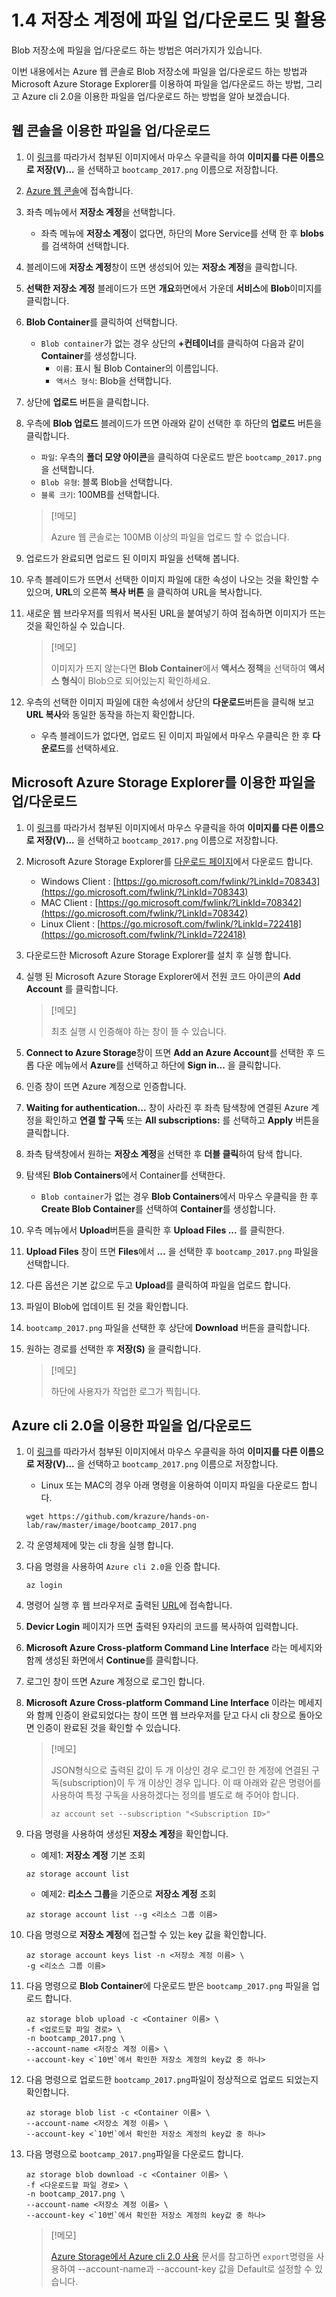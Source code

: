 # 1.4 저장소 계정에 파일 업/다운로드 및 활용
Blob 저장소에 파일을 업/다운로드 하는 방법은 여러가지가 있습니다.

이번 내용에서는 Azure 웹 콘솔로 Blob 저장소에 파일을 업/다운로드 하는 방법과 Microsoft Azure Storage Explorer를 이용하여 파일을 업/다운로드 하는 방법, 그리고 Azure cli 2.0을 이용한 파일을 업/다운로드 하는 방법을 알아 보겠습니다.

## 웹 콘솔을 이용한 파일을 업/다운로드
1. 이 [링크](https://github.com/krazure/hands-on-lab/blob/master/image/bootcamp_2017.png)를 따라가서 첨부된 이미지에서 마우스 우클릭을 하여 **이미지를 다른 이름으로 저장(V)...** 을 선택하고 `bootcamp_2017.png` 이름으로 저장합니다.

2. [Azure 웹 콘솔](https://portal.azure.com)에 접속합니다.

3. 좌측 메뉴에서 **저장소 계정**을 선택합니다.
    - 좌측 메뉴에 **저장소 계정**이 없다면, 하단의 More Service를 선택 한 후 **blobs**를 검색하여 선택합니다.

4. 블레이드에 **저장소 계정**창이 뜨면 생성되어 있는 **저장소 계정**을 클릭합니다.

5. **선택한 저장소 계정** 블레이드가 뜨면 **개요**화면에서 가운데 **서비스**에 **Blob**이미지를 클릭합니다.

6. **Blob Container**를 클릭하여 선택합니다.
    - `Blob container`가 없는 경우 상단의 **+컨테이너**를 클릭하여 다음과 같이 **Container**를 생성합니다.
        - `이름`: 표시 될 Blob Container의 이름입니다.
        - `액서스 형식`: Blob을 선택합니다.

7. 상단에 **업로드** 버튼을 클릭합니다.

8. 우측에 **Blob 업로드** 블레이드가 뜨면 아래와 같이 선택한 후 하단의 **업로드** 버튼을 클릭합니다.
    - `파일`: 우측의 **폴더 모양 아이콘**을 클릭하여 다운로드 받은 `bootcamp_2017.png`을 선택합니다.
    - `Blob 유형`: 블록 Blob을 선택합니다.
    - `블록 크기`: 100MB를 선택합니다.
    > [!메모]
    >
    > Azure 웹 콘솔로는 100MB 이상의 파일을 업로드 할 수 없습니다.

9. 업로드가 완료되면 업로드 된 이미지 파일을 선택해 봅니다.

10. 우측 블레이드가 뜨면서 선택한 이미지 파일에 대한 속성이 나오는 것을 확인할 수 있으며, **URL**의 오른쪽 **복사 버튼** 을 클릭하여 URL을 복사합니다.

11. 새로운 웹 브라우저를 띄워서 복사된 URL을 붙여넣기 하여 접속하면 이미지가 뜨는 것을 확인하실 수 있습니다.
    > [!메모]
    >
    > 이미지가 뜨지 않는다면 **Blob Container**에서 **액서스 정책**을 선택하여 **액서스 형식**이 Blob으로 되어있는지 확인하세요.

12. 우측의 선택한 이미지 파일에 대한 속성에서 상단의 **다운로드**버튼을 클릭해 보고 **URL 복사**와 동일한 동작을 하는지 확인합니다.
    - 우측 블레이드가 없다면, 업로드 된 이미지 파일에서 마우스 우클릭은 한 후 **다운로드**를 선택하세요.

## Microsoft Azure Storage Explorer를 이용한 파일을 업/다운로드
1. 이 [링크](https://github.com/krazure/hands-on-lab/blob/master/image/bootcamp_2017.png)를 따라가서 첨부된 이미지에서 마우스 우클릭을 하여 **이미지를 다른 이름으로 저장(V)...** 을 선택하고 `bootcamp_2017.png` 이름으로 저장합니다.

2. Microsoft Azure Storage Explorer를 [다운로드 페이지](http://storageexplorer.com/)에서 다운로드 합니다.
    - Windows Client : [https://go.microsoft.com/fwlink/?LinkId=708343](https://go.microsoft.com/fwlink/?LinkId=708343)
    - MAC Client : [https://go.microsoft.com/fwlink/?LinkId=708342](https://go.microsoft.com/fwlink/?LinkId=708342)
    - Linux Client : [https://go.microsoft.com/fwlink/?LinkId=722418](https://go.microsoft.com/fwlink/?LinkId=722418)

3. 다운로드한 Microsoft Azure Storage Explorer를 설치 후 실행 합니다.

4. 실행 된 Microsoft Azure Storage Explorer에서 전원 코드 아이콘의 **Add Account** 를 클릭합니다.
   > [!메모]
   >
   > 최초 실행 시 인증해야 하는 창이 뜰 수 있습니다.

5. **Connect to Azure Storage**창이 뜨면 **Add an Azure Account**를 선택한 후 드롭 다운 메뉴에서 **Azure**를 선택하고 하단에 **Sign in...** 을 클릭합니다.

6. 인증 창이 뜨면 Azure 계정으로 인증합니다.

7. **Waiting for authentication...** 창이 사라진 후 좌측 탐색창에 연결된 Azure 계정을 확인하고 **연결 할 구독** 또는 **All subscriptions:** 를 선택하고 **Apply** 버튼을 클릭합니다.

8. 좌측 탐색창에서 원하는 **저장소 계정**을 선택한 후 **더블 클릭**하여 탐색 합니다.

9. 탐색된 **Blob Containers**에서 Container를 선택한다.
    - `Blob container`가 없는 경우 **Blob Containers**에서 마우스 우클릭을 한 후 **Create Blob Container**를 선택하여 **Container**를 생성합니다.

10. 우측 메뉴에서 **Upload**버튼을 클릭한 후 **Upload Files ...** 를 클릭한다.

11. **Upload Files** 창이 뜨면 **Files**에서 **...** 을 선택한 후 `bootcamp_2017.png` 파일을 선택합니다.

12. 다른 옵션은 기본 값으로 두고 **Upload**를 클릭하여 파일을 업로드 합니다.

13. 파일이 Blob에 업데이트 된 것을 확인합니다.

14. `bootcamp_2017.png` 파일을 선택한 후 상단에 **Download** 버튼을 클릭합니다.

15. 원하는 경로를 선택한 후 **저장(S)** 을 클릭합니다.
    > [!메모]
    >
    > 하단에 사용자가 작업한 로그가 찍힙니다.

## Azure cli 2.0을 이용한 파일을 업/다운로드
1. 이 [링크](https://github.com/krazure/hands-on-lab/blob/master/image/bootcamp_2017.png)를 따라가서 첨부된 이미지에서 마우스 우클릭을 하여 **이미지를 다른 이름으로 저장(V)...** 을 선택하고 `bootcamp_2017.png` 이름으로 저장합니다.
    - Linux 또는 MAC의 경우 아래 명령을 이용하여 이미지 파일을 다운로드 합니다.
    ```Azurecli
    wget https://github.com/krazure/hands-on-lab/raw/master/image/bootcamp_2017.png
    ```

2. 각 운영체제에 맞는 cli 창을 실행 합니다.

3. 다음 명령을 사용하여 `Azure cli 2.0`을 인증 합니다.
    ```Azurecli
    az login
    ```

4. 명령어 실행 후 웹 브라우저로 출력된 [URL](https://aka.ms/devicelogin)에 접속합니다.

5. **Devicr Login** 페이지가 뜨면 출력된 9자리의 코드를 복사하여 입력합니다.

6. **Microsoft Azure Cross-platform Command Line Interface** 라는 메세지와 함께 생성된 화면에서 **Continue**를 클릭합니다.

7. 로그인 창이 뜨면 Azure 계정으로 로그인 합니다.

8. **Microsoft Azure Cross-platform Command Line Interface** 이라는 메세지와 함께 인증이 완료되었다는 창이 뜨면 웹 브라우저를 닫고 다시 cli 창으로 돌아오면 인증이 완료된 것을 확인할 수 있습니다.
    > [!메모]
    >
    > JSON형식으로 출력된 값이 두 개 이상인 경우 로그인 한 계정에 연결된 구독(subscription)이 두 개 이상인 경우 입니다. 이 때 아래와 같은 명령어를 사용하여 특정 구독을 사용하겠다는 정의를 별도로 해 주어야 합니다.
    > ```Azurecli
    > az account set --subscription "<Subscription ID>"
    > ```

9. 다음 명령을 사용하여 생성된 **저장소 계정**을 확인합니다.
    - 예제1: **저장소 계정** 기본 조회
    ```Azurecli
    az storage account list
    ```

    - 예제2: **리소스 그룹**을 기준으로 **저장소 계정** 조회
    ```Azurecli
    az storage account list --g <리소스 그룹 이름>
    ```

10. 다음 명령으로 **저장소 계정**에 접근할 수 있는 key 값을 확인합니다.
    ```Azurecli
    az storage account keys list -n <저장소 계정 이름> \
    -g <리소스 그룹 이름>
    ```

11. 다음 명령으로 **Blob Container**에 다운로드 받은 `bootcamp_2017.png` 파일을 업로드 합니다.
    ```Azurecli
    az storage blob upload -c <Container 이름> \
    -f <업로드할 파일 경로> \
    -n bootcamp_2017.png \
    --account-name <저장소 계정 이름> \
    --account-key <`10번`에서 확인한 저장소 계정의 key값 중 하나>
    ```

12. 다음 명령으로 업로드한 `bootcamp_2017.png`파일이 정상적으로 업로드 되었는지 확인합니다.
    ```Azurecli
    az storage blob list -c <Container 이름> \
    --account-name <저장소 계정 이름> \
    --account-key <`10번`에서 확인한 저장소 계정의 key값 중 하나>
    ```

13. 다음 명령으로 `bootcamp_2017.png`파일을 다운로드 합니다.
    ```Azurecli
    az storage blob download -c <Container 이름> \
    -f <다운로드할 파일 경로> \
    -n bootcamp_2017.png \
    --account-name <저장소 계정 이름> \
    --account-key <`10번`에서 확인한 저장소 계정의 key값 중 하나>
    ```

    > [!메모]
    >
    > [Azure Storage에서 Azure cli 2.0 사용](https://docs.microsoft.com/ko-kr/azure/storage/storage-azure-cli) 문서를 참고하면 `export`명령을 사용하여 --account-name과 --account-key 값을 Default로 설정할 수 있습니다.